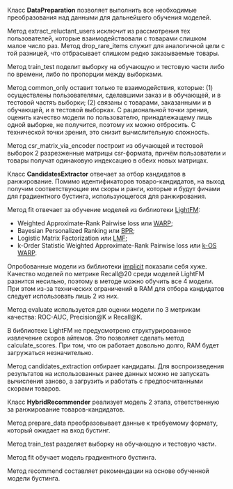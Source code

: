 Класс **DataPreparation** позволяет выполнить все необходимые преобразования над данными для дальнейшего обучения моделей.

Метод extract_reluctant_users исключит из рассмотрения тех пользователей, которые взаимодействовали с товарами слишком малое число раз. Метод drop_rare_items служит для аналогичной цели с той разницей, что отбрасывает слишком редко заказываемые товары.

Метод train_test поделит выборку на обучающую и тестовую части либо по времени, либо по пропорции между выборками.

Метод common_only оставит только те взаимодействия, которые: (1) осуществлены пользователями, сделавшими заказ и в обучающей, и в тестовой частяъ выборки; (2) связаны с товарами, заказанными и в обучающей, и в тестовой выборках. С рациональной точки зрения, оценить качество модели по пользователю, принадлежащему лишь одной выборке, не получится, поэтому их можно отбросить. С технической точки зрения, это снизит вычислительную сложность.

Метод csr_matrix_via_encoder построит из обучающей и тестовой выборок 2 разрезженные матрицы csr-формата, причём пользователи и товары получат одинаковую индексацию в обеих новых матрицах.


Класс **CandidatesExtractor** отвечает за отбор кандидатов в ранжирование. Помимо идентификаторов товаро-кандидатов, на выход получим соответствующие им скоры и ранги, которые и будут фичами для градиентного бустинга, использующегося для ранжирования.

Метод fit отвечает за обучение моделей из библиотеки [LightFM](https://making.lyst.com/lightfm/docs/home.html):

*   Weighted Approximate-Rank Pairwise loss или [WARP](https://static.googleusercontent.com/media/research.google.com/en//pubs/archive/37180.pdf);
*   Bayesian Personalized Ranking или [BPR](https://arxiv.org/ftp/arxiv/papers/1205/1205.2618.pdf);
*   Logistic Matrix Factorization или [LMF](https://web.stanford.edu/~rezab/nips2014workshop/submits/logmat.pdf);
*   k-Order Statistic Weighted Approximate-Rank Pairwise loss или [k-OS WARP](https://static.googleusercontent.com/media/research.google.com/en//pubs/archive/41534.pdf).

Опробованные модели из библиотеки [implicit](https://github.com/benfred/implicit) показали себя хуже. Качество моделей по метрике Recall@20 среди моделей LightFM разнится несильно, поэтому в методе можно обучить все 4 модели. При этом из-за технических ограничений в RAM для отбора кандидатов следует использовать лишь 2 из них.

Метод evaluate используется для оценки модели по 3 метрикам качества: ROC-AUC, Precision@K и Recall@K.

В библиотеке LightFM не предусмотрено структурированное извлечение скоров айтемов. Это позволяет сделать метод calculate_scores. При том, что он работает довольно долго, RAM будет загружаться незначительно.

Метод candidates_extraction отбирает кандидаты. Для воспроизведения результатов на использованных ранее данных можно не запускать вычисления заново, а загрузить и работать с предпосчитанными скорами товаров.


Класс **HybridRecommender** реализует модель 2 этапа, ответственную за ранжирование товаров-кандидатов.

Метод prepare_data преобразовывает данные к требуемому формату, который ожидает на вход бустинг.

Метод train_test разделяет выборку на обучающую и тестовую части.

Метод fit обучает модель градиентного бустинга.

Метод recommend составляет рекомендации на основе обученной модели бустинга.
